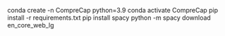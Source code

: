 conda create -n CompreCap python=3.9
conda activate CompreCap
pip install -r requirements.txt
pip install spacy
python -m spacy download en_core_web_lg